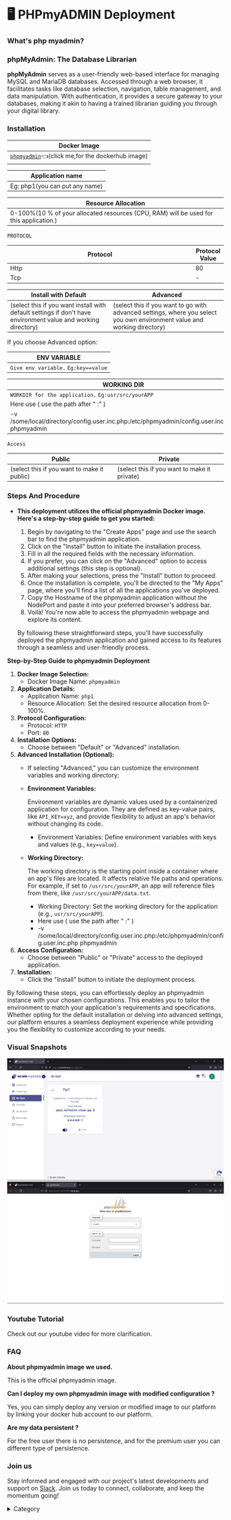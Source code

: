 

# 🖥 PHPmyADMIN Deployment

### What's  php myadmin?
### phpMyAdmin: The Database Librarian

**phpMyAdmin** serves as a user-friendly web-based interface for managing MySQL and MariaDB databases. Accessed through a web browser, it facilitates tasks like database selection, navigation, table management, and data manipulation. With authentication, it provides a secure gateway to your databases, making it akin to having a trained librarian guiding you through your digital library.

### Installation

| Docker Image                                                                                                                           |
| -------------------------------------------------------------------------------------------------------------------------------------- |
| [`phpmyadmin`](https://hub.docker.com/\_/phpmyadmin)👈(click me,for the dockerhub image) |

| Application name                                                             |
| ---------------------------------------------------------------------------- |
| Eg: php1(you can put any name) |

| Resource Allocation                                                                                                                                                     |
| ----------------------------------------------------------------------------------------------------------------------------------------------------------------------- |
| 0-100%(10 % of your allocated resources (CPU, RAM) will be used for this application.) |

`PROTOCOL`

<table><thead><tr><th width="417">Protocol</th><th>Protocol Value</th></tr></thead><tbody><tr><td>Http</td><td>80</td></tr><tr><td>Tcp</td><td>-</td></tr></tbody></table>

| Install with Default                                                                                                                                        | Advanced                                                                                                                                                               |
| ----------------------------------------------------------------------------------------------------------------------------------------------------------- | ---------------------------------------------------------------------------------------------------------------------------------------------------------------------- |
| (select this if you want install with default settings if don't have environment value and working directory) | (select this if you want to go with advanced settings, where you select you own environment value and working directory) |

If you choose Advanced option:

| ENV VARIABLE                                                            |
| ----------------------------------------------------------------------- |
| ```Give env variable.``` ```Eg:key==value```  |

| WORKING DIR                                                                                 |
| ------------------------------------------------------------------------------------------- |
| ```WORKDIR for the application.``` ```Eg:usr/src/yourAPP```      |
| Here use ( use the path after   " :"  )                     |
| -v /some/local/directory/config.user.inc.php:/etc/phpmyadmin/config.user.inc.php phpmyadmin |

`Access`

| Public                                      | Private                                      |
| ------------------------------------------- | -------------------------------------------- |
| (select this if you want to make it public) | (select this if you want to make it private) |

### Steps And Procedure

*   **This deployment utilizes the official phpmyadmin Docker image. Here's a step-by-step guide to get you started:**

    1. Begin by navigating to the "Create Apps" page and use the search bar to find the phpmyadmin application.
    2. Click on the "Install" button to initiate the installation process.
    3. Fill in all the required fields with the necessary information.
    4. If you prefer, you can click on the "Advanced" option to access additional settings (this step is optional).
    5. After making your selections, press the "Install" button to proceed.
    6. Once the installation is complete, you'll be directed to the "My Apps" page, where you'll find a list of all the applications you've deployed.
    7. Copy the Hostname of the phpmyadmin application without the NodePort and paste it into your preferred browser's address bar.
    8. Voilà! You're now able to access the phpmyadmin webpage and explore its content.

    By following these straightforward steps, you'll have successfully deployed the phpmyadmin application and gained access to its features through a seamless and user-friendly process.



**Step-by-Step Guide to phpmyadmin Deployment**

1. **Docker Image Selection:**
   * Docker Image Name: `phpmyadmin`
2. **Application Details:**
   * Application Name: `php1`
   * Resource Allocation: Set the desired resource allocation from 0-100%.
3. **Protocol Configuration:**
   * Protocol: `HTTP`
   * Port: `80`
4. **Installation Options:**
   * Choose between "Default" or "Advanced" installation.
5. **Advanced Installation (Optional):**
   * If selecting "Advanced," you can customize the environment variables and working directory:
   *   **Environment Variables:**

       Environment variables are dynamic values used by a containerized application for configuration. They are defined as key-value pairs, like `API_KEY=xyz`, and provide flexibility to adjust an app's behavior without changing its code.

       * Environment Variables: Define environment variables with keys and values (e.g., `key=value`).
   *   **Working Directory:**

       The working directory is the starting point inside a container where an app's files are located. It affects relative file paths and operations. For example, if set to `/usr/src/yourAPP`, an app will reference files from there, like `/usr/src/yourAPP/data.txt`.

       * Working Directory: Set the working directory for the application (e.g., `usr/src/yourAPP`).
       * Here use ( use the path after   " :"  )
       * \-v /some/local/directory/config.user.inc.php:/etc/phpmyadmin/config.user.inc.php phpmyadmin
6. **Access Configuration:**
   * Choose between "Public" or "Private" access to the deployed application.
7. **Installation:**
   * Click the "Install" button to initiate the deployment process.

By following these steps, you can effortlessly deploy an phpmyadmin instance with your chosen configurations. This enables you to tailor the environment to match your application's requirements and specifications. Whether opting for the default installation or delving into advanced settings, our platform ensures a seamless deployment experience while providing you the flexibility to customize according to your needs.

### Visual Snapshots

![Alt Text](/img/ssw2.jpg)
![Alt Text](/img/ee32.jpg)





### Youtube Tutorial&#x20;

Check out our youtube video for more clarification.



### FAQ

**About phpmyadmin image we used.**

This is the official phpmyadmin image.

**Can I deploy my own phpmyadmin image with modified configuration ?**

Yes, you can simply deploy any version or modified image to our platform by linking your docker hub account to our platform.

**Are my data persistent ?**

For the free user there is no persistence, and for the premium user you can different type of persistence.

### Join us

Stay informed and engaged with our project's latest developments and support on [Slack](https://app.slack.com/client/T04QS32JX6E/C04QKEWE146). Join us today to connect, collaborate, and keep the momentum going!&#x20;

<details>

<summary>Category</summary>

Kubernetes, cloud computing, DevOps, cloud services, hosting platform, container orchestration, cloud infrastructure, cloud deployment, cloud management, cloud technology, cloud solutions, database, php

</details>
